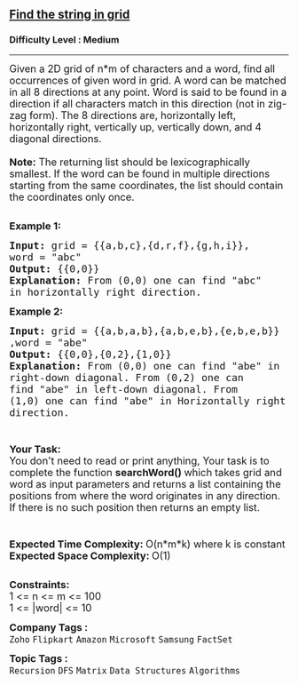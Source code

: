 <h2><a href="https://practice.geeksforgeeks.org/problems/find-the-string-in-grid0111/1?page=1&category[]=DFS&category[]=BFS&sortBy=difficulty">Find the string in grid</a></h2><h3>Difficulty Level : Medium</h3><hr><div class="problems_problem_content__Xm_eO"><p><span style="font-size:18px">Given a 2D grid&nbsp;of n*m of characters and a word, find all occurrences of given word in grid. A word can be matched in all 8 directions at any point. Word is said to be found in a direction if all characters match in this direction (not in zig-zag form). The 8 directions are, horizontally left, horizontally right, vertically up, vertically down, and 4 diagonal directions.<br>
<br>
<strong>Note:</strong> The returning list should be lexicographically smallest. If the word can be found in multiple directions starting from the same coordinates, the list should contain the coordinates only once.&nbsp;</span><br>
&nbsp;</p>

<p><span style="font-size:18px"><strong>Example 1:</strong></span></p>

<pre><span style="font-size:18px"><strong>Input: </strong>grid = {{a,b,c},{d,r,f},{g,h,i}},
word = "abc"
<strong>Output: </strong>{{0,0}}
<strong>Explanation: </strong>From (0,0) one can find "abc"
in horizontally right direction.</span>
</pre>

<p><span style="font-size:18px"><strong>Example 2:</strong></span></p>

<pre><span style="font-size:18px"><strong>Input: </strong>grid = {{a,b,a,b},{a,b,e,b},{e,b,e,b}}
,word = "abe"
<strong>Output: </strong>{{0,0},{0,2},{1,0}}
<strong>Explanation: </strong>From (0,0) one can find "abe" in 
right-down diagonal. From (0,2) one can
find "abe" in left-down diagonal. From
(1,0) one can find "abe" in Horizontally right 
direction.</span>
</pre>

<p>&nbsp;</p>

<p><span style="font-size:18px"><strong>Your Task:</strong><br>
You don't need to read or print anything, Your task is to complete the function&nbsp;<strong>searchWord()&nbsp;</strong>which takes grid and word as input parameters and returns a list containing the positions from where the word originates&nbsp;in any direction. If there is no such position then returns an&nbsp;empty&nbsp;list.</span></p>

<p>&nbsp;</p>

<p><span style="font-size:18px"><strong>Expected Time Complexity:&nbsp;</strong>O(n*m*k) where k is constant<br>
<strong>Expected Space Complexity:&nbsp;</strong>O(1)</span><br>
&nbsp;</p>

<p><span style="font-size:18px"><strong>Constraints:</strong><br>
1 &lt;= n &lt;= m &lt;= 100<br>
1 &lt;= |word| &lt;= 10</span></p>
</div><p><span style=font-size:18px><strong>Company Tags : </strong><br><code>Zoho</code>&nbsp;<code>Flipkart</code>&nbsp;<code>Amazon</code>&nbsp;<code>Microsoft</code>&nbsp;<code>Samsung</code>&nbsp;<code>FactSet</code>&nbsp;<br><p><span style=font-size:18px><strong>Topic Tags : </strong><br><code>Recursion</code>&nbsp;<code>DFS</code>&nbsp;<code>Matrix</code>&nbsp;<code>Data Structures</code>&nbsp;<code>Algorithms</code>&nbsp;